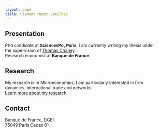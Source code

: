 ```yaml
---
layout: page
title: Clément Mazet-Sonilhac
---
```


## Presentation

Phd candidate at <span class="text-success" style="font-family:Georgia, sans-serif;">**SciencesPo, Paris**</span>. I am currently writing my thesis under the supervision of [Thomas Chaney](https://sites.google.com/site/thomaschaney/).  
Research economist at **Banque de France**.
	
## Research

My research is in Microeconomics; I am particularly interested in firm dynamics, international trade and networks.  
[Learn more about my research.](/research)

## Contact

Banque de France, DGEI  
75049 Paris Cedex 01

